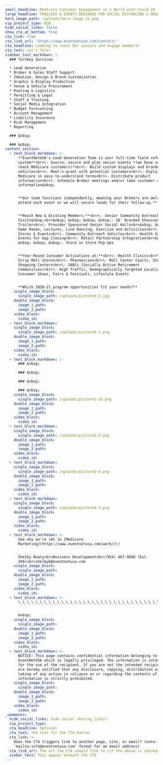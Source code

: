 ```yaml
---
small_headline: Medicare Consumer Engagement in a World with Covid-19
large_headline: TRAILERS & EVENTS DESIGNED FOR SOCIAL DISTANCING & HEALTH SAFETY
hero_image_path: /uploads/hero-image-21.png
vip_project_type: B2B
hide_social_links: false
show_cta_at_bottom: true
cta_link: true
cta_link_url: 'https://www.eventnetusa.com/contact/'
cta_headline: Looking to reach 65+ seniors and engage members?
cta_text: Let's Talk!
sidebar_text_markdown: |-
  ### Turnkey Services

  * Lead Generation
  * Broker & Sales Staff Support
  * Ideation, Design & Brand Customization
  * Graphic & Display Production
  * Venue & Vehicle Procurement
  * Routing & Logistics
  * Permitting & Legal
  * Staff & Training
  * Social Media Integration
  * Budget Forecasting
  * Account Management
  * Liability Insurance
  * Risk Management
  * Reporting

  ### &nbsp;

  ### &nbsp;
content_section:
  - text_block_markdown: >-
      **EventNetUSA's Lead Generation Team is your full-time field referral
      system**<br>\- Source, secure and plan senior events *(we have venues to
      reach Medicare customers)*<br>\- Build custom displays and branded
      vehicles<br>\- Meet-n-greet with potential customers<br>\- Explain
      Medicare in easy-to-understand terms<br>\- Distribute product
      information<br>\- Schedule Broker meetings and/or take customer contact
      information&nbsp;


      **Our team functions independently, meaning your Brokers are welcome to
      attend each event or we will secure leads for their follow-up.**


      **Reach New & Existing Members:**<br>\- Senior Community Outreach
      Visits&nbsp;<br>&nbsp; &nbsp; &nbsp; &nbsp;- 28' Branded Showroom/Event
      Trailer<br>\- Provider Sponsored Senior Social Halls<br>&nbsp; &nbsp; -
      Game Rooms, Lectures, Line Dancing, Exercise and Activities<br>\- Pop-up
      Stores & Events<br>\- Community Outreach Vehicles<br>\- Health Screening
      Events for Gap Closing<br>\- Retail Partnership Integration<br>&nbsp;
      &nbsp; &nbsp; &nbsp;- Store in Store Pop-Ups


      **Year-Round Consumer Activations at:**<br>\- Health Clinics<br>\- Popular
      Strip Mall Stores<br>\- Pharmarcies<br>\- Mall Center Courts, Stores &
      Shopping Centers<br>\- SARCs (Socially Active Retirement
      Communities)<br>\- High Traffic, Demographically Targeted Locations<br>\-
      Consumer Shows, Fairs & Festivals, Lifestyle Events


      **Which 2020-21 program opportunities fit your needs?**
    single_image_block:
      single_image_path: /uploads/picture6-2.jpg
    double_image_block:
      image_1_path:
      image_2_path:
    video_block:
      video_id:
  - text_block_markdown:
    single_image_block:
      single_image_path: /uploads/picture5-1.png
    double_image_block:
      image_1_path:
      image_2_path:
    video_block:
      video_id:
  - text_block_markdown: |-
      ### &nbsp;

      ### &nbsp;

      ### &nbsp;

      ### &nbsp;
    single_image_block:
      single_image_path: /uploads/picture1-15.png
    double_image_block:
      image_1_path:
      image_2_path:
    video_block:
      video_id:
  - text_block_markdown:
    single_image_block:
      single_image_path: /uploads/picture2-9.png
    double_image_block:
      image_1_path:
      image_2_path:
    video_block:
      video_id:
  - text_block_markdown:
    single_image_block:
      single_image_path: /uploads/picture3-8.png
    double_image_block:
      image_1_path:
      image_2_path:
    video_block:
      video_id:
  - text_block_markdown:
    single_image_block:
      single_image_path: /uploads/picture4-3.png
    double_image_block:
      image_1_path:
      image_2_path:
    video_block:
      video_id:
  - text_block_markdown: >-
      See why we're \#1 in [Medicare
      Marketing](https://www.eventnetusa.com/work/)\!


      Shelby Beaty<br>Business Development<br>(954) 467-9898 (Ext.
      204)<br>shelbyb@eventnetusa.com
    single_image_block:
      single_image_path:
    double_image_block:
      image_1_path:
      image_2_path:
    video_block:
      video_id:
  - text_block_markdown: >-
      \_\_\_\_\_\_\_\_\_\_\_\_\_\_\_\_\_\_\_\_\_\_\_\_\_\_\_\_\_\_\_\_\_\_\_\_\_\_\_\_\_\_\_\_\_\_\_\_\_\_\_\_\_\_\_\_\_\_\_\_\_\_\_\_\_\_\_\_\_\_\_\_\_\_\_\_\_\_\_\_\_\_\_


      &nbsp;
    single_image_block:
      single_image_path:
    double_image_block:
      image_1_path:
      image_2_path:
    video_block:
      video_id:
  - text_block_markdown: >-
      NOTICE: This page contains confidential information belonging to
      EventNetUSA which is legally privileged. The information is intended only
      for the use of the recipient. If you are not the intended recipient, you
      are hereby notified that any disclosure, copying, distribution or the
      taking of any action in reliance on or regarding the contents of this
      information is strictly prohibited.
    single_image_block:
      single_image_path:
    double_image_block:
      image_1_path:
      image_2_path:
    video_block:
      video_id:
_comments:
  hide_social_links: hide social sharing links?
  vip_project_type:
  cta_headline: Optional
  cta_text: the text for the CTA button
  cta_link: >-
    Does the CTA triggera link to another page, site, or email? (note: use
    'mailto:info@eventnetusa.com' format for an email address)
  cta_link_url: The url the CTA should link to (if the above is checked)
  siebar_text: This appear beneath the CTA
---
```

